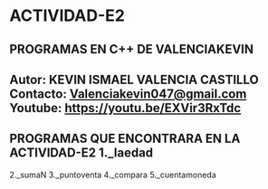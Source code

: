 # ACTIVIDAD-E2
## PROGRAMAS EN C++ DE VALENCIAKEVIN
## Autor: KEVIN ISMAEL VALENCIA CASTILLO  Contacto: Valenciakevin047@gmail.com  Youtube: https://youtu.be/EXVir3RxTdc
## PROGRAMAS QUE ENCONTRARA EN LA ACTIVIDAD-E2  1._laedad 
2._sumaN 
3._puntoventa 
4._compara 
5._cuentamoneda
